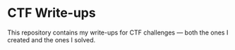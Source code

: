 
# CTF Write-ups

This repository contains my write-ups for CTF challenges — both the ones I created and the ones I solved.  

